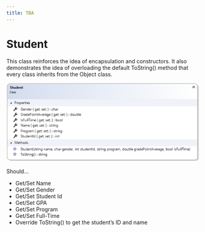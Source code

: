 ```yaml
---
title: TBA
---
```

# Student

This class reinforces the idea of encapsulation and constructors. It also demonstrates the idea of overloading the default ToString() method that every class inherits from the Object class.

![Student Class Diagram](D-Student.png)

Should…
* Get/Set Name
* Get/Set Gender
* Get/Set Student Id
* Get/Set GPA
* Get/Set Program
* Get/Set Full-Time
* Override ToString() to get the student’s ID and name
